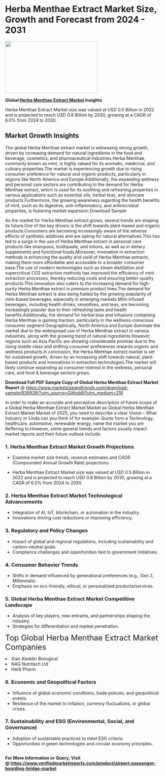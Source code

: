 <H1>Herba Menthae Extract Market Size, Growth and Forecast from 2024 - 2031</H1><img class="aligncenter size-medium wp-image-584254" src="https://thirdeyenews.in/wp-content/uploads/2024/09/Global-Market-Research-300x168.jpeg" alt="" width="300" height="168" /><p><strong>Global&nbsp;<a href="https://www.marketsizeandtrends.com/download-sample/639928/?utm_source=Github8j?utm_medium=218">Herba Menthae Extract Market</a> Insights</strong></p><p>Herba Menthae Extract Market size was valued at USD 0.5 Billion in 2022 and is projected to reach USD 0.8 Billion by 2030, growing at a CAGR of 6.0% from 2024 to 2030.</p><p><h2>Market Growth Insights</h2> <p>The global Herba Menthae extract market is witnessing strong growth, driven by increasing demand for natural ingredients in the food and beverage, cosmetics, and pharmaceutical industries.Herba Menthae, commonly known as mint, is highly valued for its aromatic, medicinal, and culinary properties.The market is experiencing growth due to rising consumer preference for natural and organic products, particularly in regions like North America and Europe.Additionally, the expanding wellness and personal care sectors are contributing to the demand for Herba Menthae extract, which is used for its soothing and refreshing properties in various applications such as essential oils, herbal teas, and skincare products.Furthermore, the growing awareness regarding the health benefits of mint, such as its digestive, anti-inflammatory, and antimicrobial properties, is fostering market expansion.Download Sample </p> <p>As the market for Herba Menthae extract grows, several trends are shaping its future.One of the key drivers is the shift towards plant-based and organic products.Consumers are becoming increasingly aware of the adverse effects of synthetic additives and are opting for natural alternatives.This has led to a surge in the use of Herba Menthae extract in personal care products like shampoos, toothpaste, and lotions, as well as in dietary supplements and functional foods.Moreover, innovation in extraction methods is enhancing the quality and yield of Herba Menthae extracts, making them more affordable and accessible to a broader consumer base.The use of modern technologies such as steam distillation and supercritical CO2 extraction methods has improved the efficiency of mint extraction processes, thereby reducing costs and ensuring better-quality products.This innovation also caters to the increasing demand for high-purity Herba Menthae extract in premium product lines.The demand for Herba Menthae extract is also being fueled by the growing popularity of mint-based beverages, especially in emerging markets.Mint-infused beverages, including health drinks, smoothies, and teas, are becoming increasingly popular due to their refreshing taste and health benefits.Additionally, the demand for herbal teas and infusions containing Herba Menthae is gaining traction, particularly in the wellness-conscious consumer segment.Geographically, North America and Europe dominate the market due to the widespread use of Herba Menthae extract in various industries, along with the growing trend of natural ingredients.However, regions such as Asia Pacific are showing considerable promise due to the rising middle class and shifting consumer preferences towards organic and wellness products.In conclusion, the Herba Menthae extract market is set for sustained growth, driven by an increasing shift towards natural, plant-based products and innovations in extraction technologies.The market will likely continue expanding as consumer interest in the wellness, personal care, and food & beverage sectors grows.</p><p><span class=""><strong>Download Full PDF Sample Copy of Global Herba Menthae Extract Market Report</strong> @ <a href="https://www.marketsizeandtrends.com/download-sample/639928/?utm_source=Github8j?utm_medium=218" target="_blank">https://www.marketsizeandtrends.com/download-sample/639928/?utm_source=Github8j?utm_medium=218</a></span></p><p>In order to make an accurate and perceptive description of future scope of a Global&nbsp;Herba Menthae Extract Market Market as Global&nbsp;Herba Menthae Extract Market Market of 2025, you need to describe a clear Vision &ndash; What Industry or Linda can you think of for example: Quote from a Technology, healthcare, automotive, renewable energy, name the market you are Reffering to.However, some general trends and factors usually impact market reports and their future outlook include:</p><h3>1.&nbsp;<strong>Herba Menthae Extract Market Growth Projections</strong></h3><ul><li>Examine market size trends, revenue estimates and CAGR (Compounded Annual Growth Rate) projections.</li><li><p>Herba Menthae Extract Market size was valued at USD 0.5 Billion in 2022 and is projected to reach USD 0.8 Billion by 2030, growing at a CAGR of 6.0% from 2024 to 2030.</p></li></ul><h3>2.&nbsp;<strong>Herba Menthae Extract Market Technological Advancements</strong></h3><ul><li>Integration of AI, IoT, blockchain, or automation in the industry.</li><li>Innovations driving cost reductions or improving efficiency.</li></ul><h3>3.&nbsp;<strong>Regulatory and Policy Changes</strong></h3><ul><li>Impact of global and regional regulations, including sustainability and carbon-neutral goals.</li><li>Compliance challenges and opportunities tied to government initiatives.</li></ul><h3>4.&nbsp;<strong>Consumer Behavior Trends</strong></h3><ul><li>Shifts in demand influenced by generational preferences (e.g., Gen Z, Millennials).</li><li>Emphasis on eco-friendly, ethical, or personalized products/services.</li></ul><h3>5.&nbsp;<strong>Global Herba Menthae Extract Market Competitive Landscape</strong></h3><ul><li>Analysis of key players, new entrants, and partnerships shaping the industry.</li><li>Strategies for differentiation and market penetration.</li></ul><p data-pm-slice="1 1 []"><span style="color: inherit; font-family: inherit; font-size: 25px;">Top Global Herba Menthae Extract Market Companies</span></p><div class="" data-test-id=""><p><li>Xian Aladdin Biological</li><li> NAG Nutritech Ltd</li><li> Herb Pharm</li></p></div><h3>6.&nbsp;<strong>Economic and Geopolitical Factors</strong></h3><ul><li>Influence of global economic conditions, trade policies, and geopolitical events.</li><li>Resilience of the market to inflation, currency fluctuations, or global crises.</li></ul><h3>7.&nbsp;<strong>Sustainability and ESG (Environmental, Social, and Governance)</strong></h3><ul><li>Adoption of sustainable practices to meet ESG criteria.</li><li>Opportunities in green technologies and circular economy principles.</li></ul><h2><strong style="font-size: 14px;">For More Information or Query, Visit @&nbsp;</strong><a style="background-color: #ffffff; font-size: 14px;" href="https://www.marketsizeandtrends.com/report/herba-menthae-extract-market/" target="_blank">https://www.verifiedmarketreports.com/product/airport-passenger-boarding-bridge-market</a></h2>